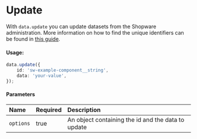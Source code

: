 # Update

With `data.update` you can update datasets from the Shopware administration.
More information on how to find the unique identifiers can be found in [this guide](../../internals/datahandling.md).

#### Usage:  
```ts
data.update({
    id: 'sw-example-component__string',
    data: 'your-value',
});
```

#### Parameters
| Name      | Required | Description                                        |
| :-------- | :------- | :------------------------------------------------- |
| `options` | true     | An object containing the id and the data to update |
